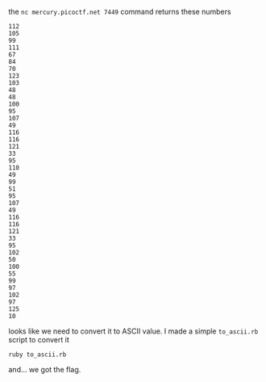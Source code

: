 the `nc mercury.picoctf.net 7449` command returns these numbers
```
112 
105 
99 
111 
67 
84 
70 
123 
103 
48 
48 
100 
95 
107 
49 
116 
116 
121 
33 
95 
110 
49 
99 
51 
95 
107 
49 
116 
116 
121 
33 
95 
102 
50 
100 
55 
99 
97 
102 
97 
125 
10
```
looks like we need to convert it to ASCII value. I made a simple `to_ascii.rb` script to convert it

```
ruby to_ascii.rb
```

and... we got the flag.